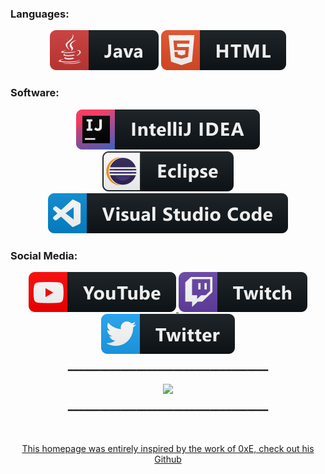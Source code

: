 <p align="center">
    <p>
        <h3>Languages:</h3>
        <p align="center">
            <a>
                <img src="https://github.com/MikeCodesDotNET/ColoredBadges/blob/master/svg/dev/languages/java.svg" alt="Java badge" style="vertical-align:top margin:6px 4px">
            </a> 
            <a>
                <img src="https://github.com/MikeCodesDotNET/ColoredBadges/blob/master/svg/dev/languages/html.svg" alt="html badge" style="vertical-align:top margin:6px 4px;">
            </a>
        </p>
    </p>
    <p>
        <h3>Software:</h3>
        <p align="center">
            <a href="https://www.jetbrains.com/fr-fr/idea/download/#section=windows">
                <img src="https://github.com/MikeCodesDotNET/ColoredBadges/blob/master/svg/dev/tools/jetbrains_intellij.svg" alt="IntelliJ badge" style="vertical-align:top margin:6px 4px">
            </a>
            <a>
                <img src="https://github.com/MikeCodesDotNET/ColoredBadges/blob/master/svg/dev/tools/eclipse.svg" alt="Eclipse badge" style="vertical-align:top margin:6px 4px">
            </a>
            <a>
                <img src="https://github.com/MikeCodesDotNET/ColoredBadges/blob/master/svg/dev/tools/visualstudio_code.svg" alt="VSC badge" style="vertical-align:top margin:6px 4px">
            </a>
        </p>
    </p>
    <p>
        <h3>Social Media:</h3>
        <p align="center">
            <a href="https://www.youtube.com/channel/UCXJ-QiIIAO3RHBNT4r7WA4A">
                <img src="https://github.com/MikeCodesDotNET/ColoredBadges/blob/master/svg/streaming/youtube.svg" alt="YT badge" style="vertical-align:top margin:6px 4px;">
            </a>
            <a href="https://twitch.tv/EndwizJoestar">
                <img src="https://github.com/MikeCodesDotNET/ColoredBadges/blob/master/svg/streaming/twitch.svg" alt="Twitch badge" style="vertical-align:top margin:6px 4px;">
            </a>
            <a href="https://twitter.com/EndwizJoestar">
                <img src="https://github.com/MikeCodesDotNET/ColoredBadges/blob/master/svg/social/twitter.svg" alt="Twitter badge" style="vertical-align:top margin:6px 4px;">
            </a>
        </p>
    </p>
    <p align="center">━━━━━━━━━━━━━━━━━━━━━━━━━━━━━━━━━━━━━━</p>
    <p align="center">
        <img src="https://github-readme-stats.vercel.app/api?username=Endwiz&show_icons=true&theme=material-palenight&?count_private=true&include_all_commits=true">
    </p>
    <p align="center">━━━━━━━━━━━━━━━━━━━━━━━━━━━━━━━━━━━━━━</p>
    <br>
    <a align="center" href="https://github.com/0x307845">
        <p> This homepage was entirely inspired by the work of 0xE, check out his Github </p>
    </a>
</p>
